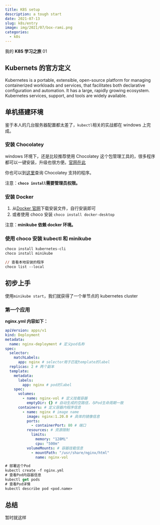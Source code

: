 ```yaml
---
title: K8S setup
description: a tough start
date: 2021-07-13
slug: k8s/entry
image: img/2021/07/box-rami.png
categories:
  - k8s
---
```


我的 **K8S 学习之旅** 01

## Kubernets 的官方定义

Kubernetes is a portable, extensible, open-source platform for managing containerized workloads and services, that facilitates both declarative configuration and automation. It has a large, rapidly growing ecosystem. Kubernetes services, support, and tools are widely available.

## 单机搭建环境

鉴于本人的几台服务器配置都太差了，`kubectl`相关的实战都在 windows 上完成。

### 安装 Chocolatey

windows 环境下，还是比较推荐使用 Chocolatey 这个包管理工具的，很多程序都可以一键安装，升级也很方便。[官网在此](https://chocolatey.org/)

你也可以到[这里](https://community.chocolatey.org/packages)查询 Chocolatey 支持的程序。

注意：**`choco install`需要管理员权限。**

### 安装 Docker

1. 从[Docker 官网](https://www.docker.com/products/docker-desktop)下载安装文件，自行安装即可
2. 或者使用 choco 安装 `choco install docker-desktop`

注意：**minikube 依赖 docker 环境。**

### 使用 choco 安装 kubectl 和 minikube

```ps
choco install kubernetes-cli
choco install minikube

// 查看本地安装的程序
choco list --local
```

## 初步上手

使用`minikube start`，我们就获得了一个单节点的 kubernetes cluster

### 第一个应用

**nginx.yml 内容如下：**

```yml
apiVersion: apps/v1
kind: Deployment
metadata:
  name: nginx-deployment # 定义pod名称
spec:
  selector:
    matchLabels:
      app: nginx # selector用于匹配template的label
  replicas: 2 # 两个副本
  template:
    metadata:
      labels:
        app: nginx # pod的label
    spec:
      volumes:
        - name: nginx-vol # 定义挂载容器
          emptyDir: {} # 自动生成的空路径，与Pod生命周期一致
      containers: # 定义容器内程序信息
        - name: nginx # image name
          image: nginx:1.20.0 # 具体的镜像信息
          ports:
            - containerPort: 80 # 端口
          resources: # 资源限制
            limits:
              memory: "128Mi"
              cpu: "500m"
          volumeMounts: # 容器挂载信息
            - mountPath: "/usr/share/nginx/html"
              name: nginx-vol
```

```ps
# 部署这个Pod
kubectl create -f nginx.yml
# 查看Pod内容器信息
kubectl get pods
# 查看Pod详情
kubectl describe pod <pod.name>
```

## 总结

暂时就这样
